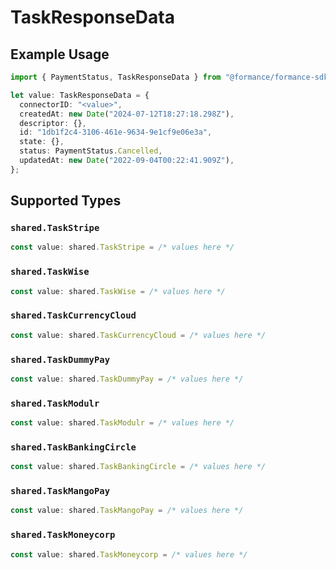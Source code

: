 # TaskResponseData

## Example Usage

```typescript
import { PaymentStatus, TaskResponseData } from "@formance/formance-sdk/sdk/models/shared";

let value: TaskResponseData = {
  connectorID: "<value>",
  createdAt: new Date("2024-07-12T18:27:18.298Z"),
  descriptor: {},
  id: "1db1f2c4-3106-461e-9634-9e1cf9e06e3a",
  state: {},
  status: PaymentStatus.Cancelled,
  updatedAt: new Date("2022-09-04T00:22:41.909Z"),
};
```

## Supported Types

### `shared.TaskStripe`

```typescript
const value: shared.TaskStripe = /* values here */
```

### `shared.TaskWise`

```typescript
const value: shared.TaskWise = /* values here */
```

### `shared.TaskCurrencyCloud`

```typescript
const value: shared.TaskCurrencyCloud = /* values here */
```

### `shared.TaskDummyPay`

```typescript
const value: shared.TaskDummyPay = /* values here */
```

### `shared.TaskModulr`

```typescript
const value: shared.TaskModulr = /* values here */
```

### `shared.TaskBankingCircle`

```typescript
const value: shared.TaskBankingCircle = /* values here */
```

### `shared.TaskMangoPay`

```typescript
const value: shared.TaskMangoPay = /* values here */
```

### `shared.TaskMoneycorp`

```typescript
const value: shared.TaskMoneycorp = /* values here */
```

